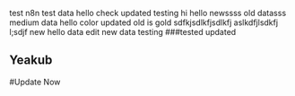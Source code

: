 test n8n
test data
hello
check
updated
testing
hi
hello
newssss
old datasss
medium data
hello color
updated
old is gold
sdfkjsdlkfjsdlkfj aslkdfjlsdkfj l;sdjf
new
hello
data
edit
new data
testing
###tested
updated
## Yeakub
#Update
Now
